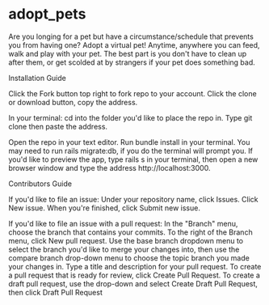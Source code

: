 # adopt_pets


Are you longing for a pet but have a circumstance/schedule that prevents you from having one? 
Adopt a virtual pet! Anytime, anywhere you can feed, walk and play with your pet.
The best part is you don't have to clean up after them, or get scolded at by strangers if your pet does something bad.


Installation Guide

Click the Fork button top right to fork repo to your account.
Click the clone or download button, copy the address.

In your terminal:
cd into the folder you'd like to place the repo in.
Type git clone then paste the address.

Open the repo in your text editor. 
Run bundle install in your terminal.
You may need to run rails migrate:db, if you do the terminal will prompt you.
If you'd like to preview the app, type rails s in your terminal,
then open a new browser window and type the address http://localhost:3000.


Contributors Guide

If you'd like to file an issue:
Under your repository name, click Issues.
Click New issue.
When you're finished, click Submit new issue.

If you'd like to file an issue with a pull request:
In the "Branch" menu, choose the branch that contains your commits.
To the right of the Branch menu, click New pull request.
Use the base branch dropdown menu to select the branch you'd like to merge your changes into, 
then use the compare branch drop-down menu to choose the topic branch you made your changes in.
Type a title and description for your pull request.
To create a pull request that is ready for review, click Create Pull Request. 
To create a draft pull request, use the drop-down and select Create Draft Pull Request, then click Draft Pull Request
